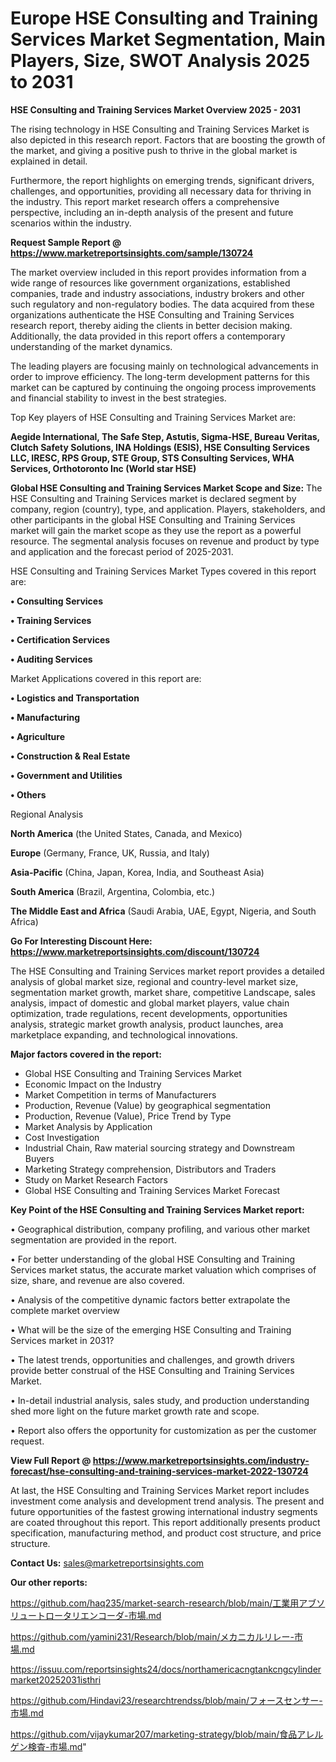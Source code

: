 # Europe HSE Consulting and Training Services Market Segmentation, Main Players, Size, SWOT Analysis 2025 to 2031

<Strong> HSE Consulting and Training Services Market Overview 2025 - 2031</strong>

The rising technology in HSE Consulting and Training Services Market is also depicted in this research report. Factors that are boosting the growth of the market, and giving a positive push to thrive in the global market is explained in detail.

Furthermore, the report highlights on emerging trends, significant drivers, challenges, and opportunities, providing all necessary data for thriving in the industry. This report market research offers a comprehensive perspective, including an in-depth analysis of the present and future scenarios within the industry.

<strong>Request Sample Report @ <a href=https://www.marketreportsinsights.com/sample/130724>https://www.marketreportsinsights.com/sample/130724</a></strong>

The market overview included in this report provides information from a wide range of resources like government organizations, established companies, trade and industry associations, industry brokers and other such regulatory and non-regulatory bodies. The data acquired from these organizations authenticate the HSE Consulting and Training Services research report, thereby aiding the clients in better decision making. Additionally, the data provided in this report offers a contemporary understanding of the market dynamics.

The leading players are focusing mainly on technological advancements in order to improve efficiency. The long-term development patterns for this market can be captured by continuing the ongoing process improvements and financial stability to invest in the best strategies.

Top Key players of HSE Consulting and Training Services Market are:

<strong>Aegide International, The Safe Step, Astutis, Sigma-HSE, Bureau Veritas, Clutch Safety Solutions, INA Holdings (ESIS), HSE Consulting Services LLC, IRESC, RPS Group, STE Group, STS Consulting Services, WHA Services, Orthotoronto Inc (World star HSE)</strong>

<strong><b>Global HSE Consulting and Training Services Market Scope and Size:</b></strong>
The HSE Consulting and Training Services market is declared segment by company, region (country), type, and application. Players, stakeholders, and other participants in the global HSE Consulting and Training Services market will gain the market scope as they use the report as a powerful resource. The segmental analysis focuses on revenue and product by type and application and the forecast period of 2025-2031.

HSE Consulting and Training Services Market Types covered in this report are:

<strong>• Consulting Services

• Training Services

• Certification Services

• Auditing Services</strong>

Market Applications covered in this report are:

<strong>• Logistics and Transportation

• Manufacturing

• Agriculture

• Construction & Real Estate

• Government and Utilities

• Others</strong> 

Regional Analysis

<strong>North America</strong> (the United States, Canada, and Mexico)

<strong>Europe</strong> (Germany, France, UK, Russia, and Italy)

<strong>Asia-Pacific</strong> (China, Japan, Korea, India, and Southeast Asia)

<strong>South America</strong> (Brazil, Argentina, Colombia, etc.)

<strong>The Middle East and Africa</strong> (Saudi Arabia, UAE, Egypt, Nigeria, and South Africa)

<strong>Go For Interesting Discount Here: <a href=https://www.marketreportsinsights.com/discount/130724>https://www.marketreportsinsights.com/discount/130724</a></strong>

The HSE Consulting and Training Services market report provides a detailed analysis of global market size, regional and country-level market size, segmentation market growth, market share, competitive Landscape, sales analysis, impact of domestic and global market players, value chain optimization, trade regulations, recent developments, opportunities analysis, strategic market growth analysis, product launches, area marketplace expanding, and technological innovations.

<strong><b>Major factors covered in the report:</b></strong>
<ul>
  <li>Global HSE Consulting and Training Services Market </li>
  <li>Economic Impact on the Industry</li>
  <li>Market Competition in terms of Manufacturers</li>
  <li>Production, Revenue (Value) by geographical segmentation</li>
  <li>Production, Revenue (Value), Price Trend by Type</li>
  <li>Market Analysis by Application</li>
  <li>Cost Investigation</li>
  <li>Industrial Chain, Raw material sourcing strategy and Downstream Buyers</li>
  <li>Marketing Strategy comprehension, Distributors and Traders</li>
  <li>Study on Market Research Factors</li>
  <li>Global HSE Consulting and Training Services Market Forecast</li>
</ul>

<strong><b>Key Point of the HSE Consulting and Training Services Market report:</b></strong>

• Geographical distribution, company profiling, and various other market segmentation are provided in the report.

• For better understanding of the global HSE Consulting and Training Services market status, the accurate market valuation which comprises of size, share, and revenue are also covered.

• Analysis of the competitive dynamic factors better extrapolate the complete market overview

• What will be the size of the emerging HSE Consulting and Training Services market in 2031?

• The latest trends, opportunities and challenges, and growth drivers provide better construal of the HSE Consulting and Training Services Market.

• In-detail industrial analysis, sales study, and production understanding shed more light on the future market growth rate and scope.

• Report also offers the opportunity for customization as per the customer request.

<strong><b>View Full Report @ <a href=https://www.marketreportsinsights.com/industry-forecast/hse-consulting-and-training-services-market-2022-130724>https://www.marketreportsinsights.com/industry-forecast/hse-consulting-and-training-services-market-2022-130724</a></b></strong>


At last, the HSE Consulting and Training Services Market report includes investment come analysis and development trend analysis. The present and future opportunities of the fastest growing international industry segments are coated throughout this report. This report additionally presents product specification, manufacturing method, and product cost structure, and price structure.

<strong>Contact Us:</strong>
sales@marketreportsinsights.com

<strong>Our other reports:</strong>

<a href=https://github.com/haq235/market-search-research/blob/main/工業用アブソリュートロータリエンコーダ-市場.md>https://github.com/haq235/market-search-research/blob/main/工業用アブソリュートロータリエンコーダ-市場.md</a>

<a href=https://github.com/yamini231/Research/blob/main/メカニカルリレー-市場.md>https://github.com/yamini231/Research/blob/main/メカニカルリレー-市場.md</a>

<a href=https://issuu.com/reportsinsights24/docs/northamericacngtankcngcylindermarket20252031isthri>https://issuu.com/reportsinsights24/docs/northamericacngtankcngcylindermarket20252031isthri</a>

<a href=https://github.com/Hindavi23/researchtrendss/blob/main/フォースセンサー-市場.md>https://github.com/Hindavi23/researchtrendss/blob/main/フォースセンサー-市場.md</a>

<a href=https://github.com/vijaykumar207/marketing-strategy/blob/main/食品アレルゲン検査-市場.md>https://github.com/vijaykumar207/marketing-strategy/blob/main/食品アレルゲン検査-市場.md</a>"
